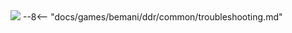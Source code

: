 <img class="header-logo" src="/img/bemani/ddr/a20/logo.webp">
--8<-- "docs/games/bemani/ddr/common/troubleshooting.md"